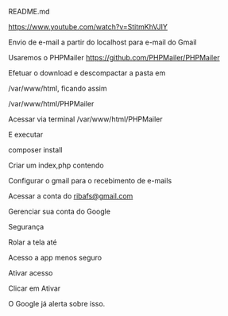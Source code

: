 README.md

https://www.youtube.com/watch?v=StitmKhVJIY

Envio de e-mail a partir do localhost para e-mail do Gmail

Usaremos o PHPMailer
https://github.com/PHPMailer/PHPMailer

Efetuar o download e descompactar a pasta em

/var/www/html, ficando assim

/var/www/html/PHPMailer

Acessar via terminal
/var/www/html/PHPMailer

E executar

composer install

Criar um index,php contendo

Configurar o gmail para o recebimento de e-mails

Acessar a conta do ribafs@gmail.com

Gerenciar sua conta do Google

Segurança

Rolar a tela até

Acesso a app menos seguro

Ativar acesso

Clicar em Ativar

O Google já alerta sobre isso.



